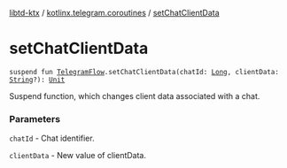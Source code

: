 [libtd-ktx](../index.md) / [kotlinx.telegram.coroutines](index.md) / [setChatClientData](./set-chat-client-data.md)

# setChatClientData

`suspend fun `[`TelegramFlow`](../kotlinx.telegram.core/-telegram-flow/index.md)`.setChatClientData(chatId: `[`Long`](https://kotlinlang.org/api/latest/jvm/stdlib/kotlin/-long/index.html)`, clientData: `[`String`](https://kotlinlang.org/api/latest/jvm/stdlib/kotlin/-string/index.html)`?): `[`Unit`](https://kotlinlang.org/api/latest/jvm/stdlib/kotlin/-unit/index.html)

Suspend function, which changes client data associated with a chat.

### Parameters

`chatId` - Chat identifier.

`clientData` - New value of clientData.